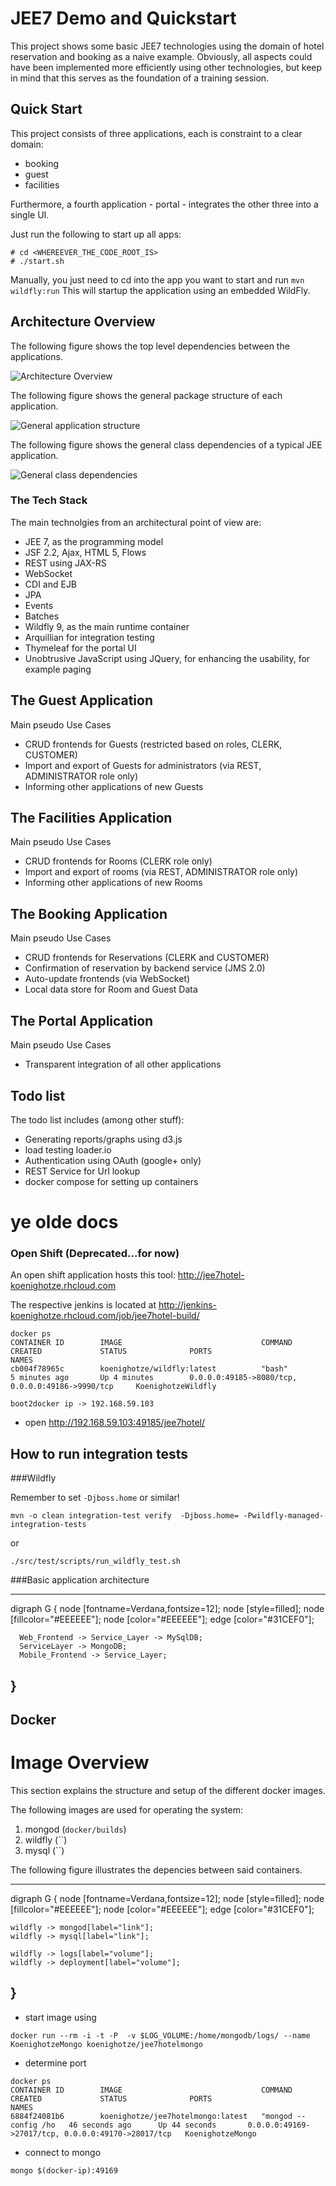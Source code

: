 # JEE7 Demo and Quickstart

This project shows some basic JEE7 technologies using the domain of hotel reservation and booking as a naive example. Obviously,
all aspects could have been implemented more efficiently using other technologies, but keep in mind that this serves as the
foundation of a training session.

## Quick Start

This project consists of three applications, each is constraint to a clear domain:

* booking
* guest
* facilities

Furthermore, a fourth application - portal - integrates the other three into a single
UI.

Just run the following to start up all apps:

```
# cd <WHEREEVER_THE_CODE_ROOT_IS>
# ./start.sh
```

Manually, you just need to cd into the app you want to start and run `mvn wildfly:run`
This will startup the application using an embedded WildFly.


## Architecture Overview

The following figure shows the top level dependencies between the applications.

![Architecture Overview](dot/architecture_overview.png)

The following figure shows the general package structure of each application.

![General application structure](dot/app_structure.png)

The following figure shows the general class dependencies of a typical JEE application.

![General class dependencies](dot/class_dependencies.png)

### The Tech Stack

The main technolgies from an architectural point of view are:
* JEE 7, as the programming model
 * JSF 2.2, Ajax, HTML 5, Flows
 * REST using JAX-RS
 * WebSocket
 * CDI and EJB
 * JPA
 * Events
 * Batches
* Wildfly 9, as the main runtime container
* Arquillian for integration testing
* Thymeleaf for the portal UI
* Unobtrusive JavaScript using JQuery, for enhancing the usability, for example paging

## The Guest Application

Main pseudo Use Cases
* CRUD frontends for Guests (restricted based on roles, CLERK, CUSTOMER)
* Import and export of Guests for administrators (via REST, ADMINISTRATOR role only)
* Informing other applications of new Guests

## The Facilities Application

Main pseudo Use Cases
* CRUD frontends for Rooms (CLERK role only)
* Import and export of rooms (via REST, ADMINISTRATOR role only)
* Informing other applications of new Rooms

## The Booking Application

Main pseudo Use Cases
* CRUD frontends for Reservations (CLERK and CUSTOMER)
* Confirmation of reservation by backend service (JMS 2.0)
* Auto-update frontends (via WebSocket)
* Local data store for Room and Guest Data

## The Portal Application

Main pseudo Use Cases
* Transparent integration of all other applications

## Todo list
The todo list includes (among other stuff):

* Generating reports/graphs using d3.js
* load testing loader.io
* Authentication using OAuth (google+ only)
* REST Service for Url lookup
* docker compose for setting up containers


# ye olde docs

### Open Shift (Deprecated...for now)
An open shift application hosts this tool: http://jee7hotel-koenighotze.rhcloud.com

The respective jenkins is located at http://jenkins-koenighotze.rhcloud.com/job/jee7hotel-build/

```
docker ps
CONTAINER ID        IMAGE                               COMMAND                CREATED             STATUS              PORTS                                                NAMES
cb004f78965c        koenighotze/wildfly:latest          "bash"                 5 minutes ago       Up 4 minutes        0.0.0.0:49185->8080/tcp, 0.0.0.0:49186->9990/tcp     KoenighotzeWildfly  

```


```
boot2docker ip -> 192.168.59.103
```

* open http://192.168.59.103:49185/jee7hotel/


How to run integration tests
----------------------------


###Wildfly

Remember to set ```-Djboss.home``` or similar!

```
mvn -o clean integration-test verify  -Djboss.home= -Pwildfly-managed-integration-tests
```

or

```
./src/test/scripts/run_wildfly_test.sh
```

###Basic application architecture

---------------------------------------------------------------------
  digraph G {
      node [fontname=Verdana,fontsize=12];
      node [style=filled];
      node [fillcolor="#EEEEEE"];
      node [color="#EEEEEE"];
      edge [color="#31CEF0"];

      Web_Frontend -> Service_Layer -> MySqlDB;
      ServiceLayer -> MongoDB;
      Mobile_Frontend -> Service_Layer;
  }
  ----



Docker
------

# Image Overview

This section explains the structure and setup of the different docker images.

The following images are used for operating the system:

1. mongod (`docker/builds`)
2. wildfly (``)
3. mysql (``)


The following figure illustrates the depencies between said containers.

---------------------------------------------------------------------
digraph G {
    node [fontname=Verdana,fontsize=12];
    node [style=filled];
    node [fillcolor="#EEEEEE"];
    node [color="#EEEEEE"];
    edge [color="#31CEF0"];

    wildfly -> mongod[label="link"];
    wildfly -> mysql[label="link"];

    wildfly -> logs[label="volume"];
    wildfly -> deployment[label="volume"];  
}
----

* start image using

```
docker run --rm -i -t -P  -v $LOG_VOLUME:/home/mongodb/logs/ --name KoenighotzeMongo koenighotze/jee7hotelmongo
```

* determine port

```
docker ps
CONTAINER ID        IMAGE                               COMMAND                CREATED             STATUS              PORTS                                                NAMES
6884f24081b6        koenighotze/jee7hotelmongo:latest   "mongod --config /ho   46 seconds ago      Up 44 seconds       0.0.0.0:49169->27017/tcp, 0.0.0.0:49170->28017/tcp   KoenighotzeMongo  
```

* connect to mongo

```
mongo $(docker-ip):49169
```
